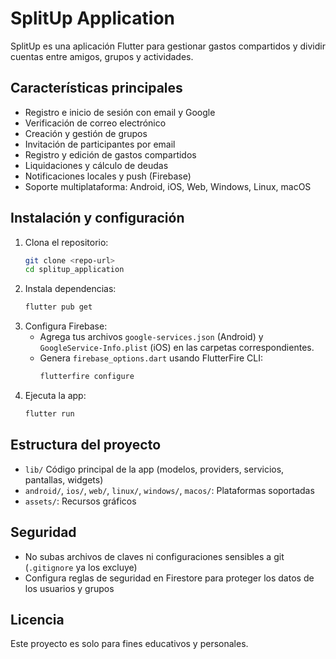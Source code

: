 # SplitUp Application

SplitUp es una aplicación Flutter para gestionar gastos compartidos y dividir cuentas entre amigos, grupos y actividades.

## Características principales
- Registro e inicio de sesión con email y Google
- Verificación de correo electrónico
- Creación y gestión de grupos
- Invitación de participantes por email
- Registro y edición de gastos compartidos
- Liquidaciones y cálculo de deudas
- Notificaciones locales y push (Firebase)
- Soporte multiplataforma: Android, iOS, Web, Windows, Linux, macOS

## Instalación y configuración
1. Clona el repositorio:
   ```bash
   git clone <repo-url>
   cd splitup_application
   ```
2. Instala dependencias:
   ```bash
   flutter pub get
   ```
3. Configura Firebase:
   - Agrega tus archivos `google-services.json` (Android) y `GoogleService-Info.plist` (iOS) en las carpetas correspondientes.
   - Genera `firebase_options.dart` usando FlutterFire CLI:
     ```bash
     flutterfire configure
     ```
4. Ejecuta la app:
   ```bash
   flutter run
   ```

## Estructura del proyecto
- `lib/` Código principal de la app (modelos, providers, servicios, pantallas, widgets)
- `android/`, `ios/`, `web/`, `linux/`, `windows/`, `macos/`: Plataformas soportadas
- `assets/`: Recursos gráficos

## Seguridad
- No subas archivos de claves ni configuraciones sensibles a git (`.gitignore` ya los excluye)
- Configura reglas de seguridad en Firestore para proteger los datos de los usuarios y grupos

## Licencia
Este proyecto es solo para fines educativos y personales.
